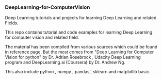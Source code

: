 ###  DeepLearning-for-ComputerVision ####

Deep Learning tutorials and projects for learning Deep Learning and related Fields.

This repo contains tutorial and code examples for learning Deep Learning for computer vision and related field.

The material has been compiled from various sources which could be found in reference page. But the most comes from "Deep Learning for 
Computer Vision for python" by Dr. Adrian Rosebrock , Udacity Deep Learning program and DeepLearning.ai (Coursera) by Dr. Andrew Ng.

This also include python , numpy , pandas', sklearn and matplotlib basic. 

